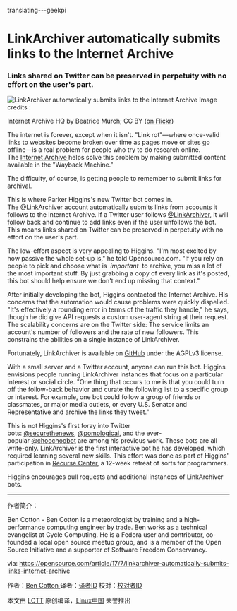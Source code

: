 translating---geekpi

LinkArchiver automatically submits links to the Internet Archive
============================================================

### Links shared on Twitter can be preserved in perpetuity with no effort on the user's part.

 
![LinkArchiver automatically submits links to the Internet Archive](https://opensource.com/sites/default/files/styles/image-full-size/public/images/life/internet_archive_building_sanfran.jpg?itok=pm9eVwbC "LinkArchiver automatically submits links to the Internet Archive")
Image credits : 

Internet Archive HQ by Beatrice Murch; CC BY ([on Flickr][3])

The internet is forever, except when it isn't. "Link rot"—where once-valid links to websites become broken over time as pages move or sites go offline—is a real problem for people who try to do research online. The [Internet Archive ][4]helps solve this problem by making submitted content available in the "Wayback Machine."

The difficulty, of course, is getting people to remember to submit links for archival.

This is where Parker Higgins's new Twitter bot comes in. The [@LinkArchiver][5] account automatically submits links from accounts it follows to the Internet Archive. If a Twitter user follows [@LinkArchiver][6], it will follow back and continue to add links even if the user unfollows the bot. This means links shared on Twitter can be preserved in perpetuity with no effort on the user's part.

The low-effort aspect is very appealing to Higgins. "I'm most excited by how passive the whole set-up is," he told Opensource.com. "If you rely on people to pick and choose what is  _important_  to archive, you miss a lot of the most important stuff. By just grabbing a copy of every link as it's posted, this bot should help ensure we don't end up missing that context."

After initially developing the bot, Higgins contacted the Internet Archive. His concerns that the automation would cause problems were quickly dispelled. "It's effectively a rounding error in terms of the traffic they handle," he says, though he did give API requests a custom user-agent string at their request. The scalability concerns are on the Twitter side: The service limits an account's number of followers and the rate of new followers. This constrains the abilities on a single instance of LinkArchiver.

Fortunately, LinkArchiver is available on [GitHub][7] under the AGPLv3 license.

With a small server and a Twitter account, anyone can run this bot. Higgins envisions people running LinkArchiver instances that focus on a particular interest or social circle. "One thing that occurs to me is that you could turn off the follow-back behavior and curate the following list to a specific group or interest. For example, one bot could follow a group of friends or classmates, or major media outlets, or every U.S. Senator and Representative and archive the links they tweet."

This is not Higgins's first foray into Twitter bots: [@securethenews][8], [@pomological][9], and the ever-popular [@choochoobot][10] are among his previous work. These bots are all write-only. LinkArchiver is the first interactive bot he has developed, which required learning several new skills. This effort was done as part of Higgins' participation in [Recurse Center][11], a 12-week retreat of sorts for programmers.

Higgins encourages pull requests and additional instances of LinkArchiver bots.

--------------------------------------------------------------------------------

作者简介：

Ben Cotton - Ben Cotton is a meteorologist by training and a high-performance computing engineer by trade. Ben works as a technical evangelist at Cycle Computing. He is a Fedora user and contributor, co-founded a local open source meetup group, and is a member of the Open Source Initiative and a supporter of Software Freedom Conservancy. 

via: https://opensource.com/article/17/7/linkarchiver-automatically-submits-links-internet-archive

作者：[Ben Cotton ][a]
译者：[译者ID](https://github.com/译者ID)
校对：[校对者ID](https://github.com/校对者ID)

本文由 [LCTT](https://github.com/LCTT/TranslateProject) 原创编译，[Linux中国](https://linux.cn/) 荣誉推出

[a]:https://opensource.com/users/bcotton
[1]:https://opensource.com/article/17/7/linkarchiver-automatically-submits-links-internet-archive?rate=Z9DDX962B5JWk6LID_iia3S7H9s7ZMF8cGTVlNLvCs8
[2]:https://opensource.com/user/30131/feed
[3]:https://www.flickr.com/photos/blmurch/5079018246/
[4]:https://archive.org/
[5]:https://twitter.com/linkarchiver
[6]:https://twitter.com/linkarchiver
[7]:https://github.com/thisisparker/linkarchiver
[8]:https://twitter.com/securethenews
[9]:https://twitter.com/pomological
[10]:https://twitter.com/choochoobot
[11]:https://www.recurse.com/
[12]:https://opensource.com/users/bcotton
[13]:https://opensource.com/users/bcotton
